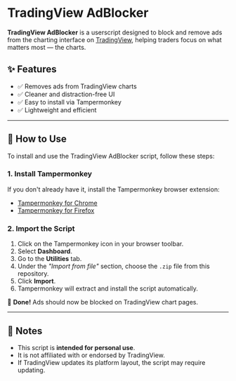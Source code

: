 # TradingView AdBlocker

**TradingView AdBlocker** is a userscript designed to block and remove ads from the charting interface on [TradingView](https://www.tradingview.com/), helping traders focus on what matters most — the charts.

## ✨ Features

- ✅ Removes ads from TradingView charts
- ✅ Cleaner and distraction-free UI
- ✅ Easy to install via Tampermonkey
- ✅ Lightweight and efficient

---

## 🚀 How to Use

To install and use the TradingView AdBlocker script, follow these steps:

### 1. Install Tampermonkey

If you don't already have it, install the Tampermonkey browser extension:

- [Tampermonkey for Chrome](https://chrome.google.com/webstore/detail/tampermonkey/dhdgffkkebhmkfjojejmpbldmpobfkfo)
- [Tampermonkey for Firefox](https://addons.mozilla.org/en-US/firefox/addon/tampermonkey/)

### 2. Import the Script

1. Click on the Tampermonkey icon in your browser toolbar.
2. Select **Dashboard**.
3. Go to the **Utilities** tab.
4. Under the *"Import from file"* section, choose the `.zip` file from this repository.
5. Click **Import**.
6. Tampermonkey will extract and install the script automatically.

🎉 **Done!** Ads should now be blocked on TradingView chart pages.

---

## 🧠 Notes

- This script is **intended for personal use**.
- It is not affiliated with or endorsed by TradingView.
- If TradingView updates its platform layout, the script may require updating.
